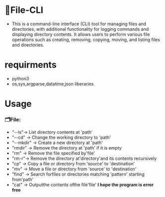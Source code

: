 # :memo:File-CLI
* This is a command-line interface (CLI) tool for managing files and directories, with additional functionality for logging commands and displaying directory contents. It allows users to perform various file operations such as creating, removing, copying, moving, and listing files and directories. 


# requirments
+ python3
+ os,sys,argparse,datatime,json liberaries

# Usage
###  :card_index_dividers:File:
+ "--ls"->  List directory contents at 'path'
+ "--cd" -> Change the working directory to 'path'
+ "--mkdir" -> Create a new directory at 'path'
+ "rmdir" ->  Remove the directory at 'path' if it is empty
+ "rm" -> Remove the file specified by'file'
+ "rm-r"-> Remove the directory at'directory'and its contents recursively
+ "cp" ->  Copy a file or directory from 'source' to 'destination'
+ "mv" -> Move a file or directory from 'source' to 'destination'
+ "find" -> Search forfiles or directories matching 'pattern' starting from'path'
+ "cat" -> Outputthe contents ofthe file'file'
**I hope the program is error free**









